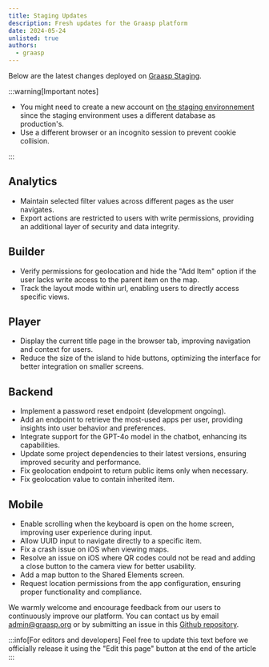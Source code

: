 ```yaml
---
title: Staging Updates
description: Fresh updates for the Graasp platform
date: 2024-05-24
unlisted: true
authors:
  - graasp
---
```


Below are the latest changes deployed on [Graasp Staging](https://builder.stage.graasp.org).

:::warning[Important notes]

- You might need to create a new account on [the staging environnement](https://auth.stage.graasp.org) since the staging environment uses a different database as production's.
- Use a different browser or an incognito session to prevent cookie collision.

:::

<!-- Everything below this will not be shown in the post overview -->
<!-- truncate -->

## Analytics

- Maintain selected filter values across different pages as the user navigates.
- Export actions are restricted to users with write permissions, providing an additional layer of security and data integrity.

## Builder

- Verify permissions for geolocation and hide the "Add Item" option if the user lacks write access to the parent item on the map.
- Track the layout mode within url, enabling users to directly access specific views.

## Player

- Display the current title page in the browser tab, improving navigation and context for users.
- Reduce the size of the island to hide buttons, optimizing the interface for better integration on smaller screens.

## Backend

- Implement a password reset endpoint (development ongoing).
- Add an endpoint to retrieve the most-used apps per user, providing insights into user behavior and preferences.
- Integrate support for the GPT-4o model in the chatbot, enhancing its capabilities.
- Update some project dependencies to their latest versions, ensuring improved security and performance.
- Fix geolocation endpoint to return public items only when necessary.
- Fix geolocation value to contain inherited item.

## Mobile

- Enable scrolling when the keyboard is open on the home screen, improving user experience during input.
- Allow UUID input to navigate directly to a specific item.
- Fix a crash issue on iOS when viewing maps.
- Resolve an issue on iOS where QR codes could not be read and adding a close button to the camera view for better usability.
- Add a map button to the Shared Elements screen.
- Request location permissions from the app configuration, ensuring proper functionality and compliance.

<!-- Generic message -->

We warmly welcome and encourage feedback from our users to continuously improve our platform. You can contact us by email [admin@graasp.org](mailto:admin@graasp.org) or by submitting an issue in this [Github repository](https://github.com/graasp/graasp-feedback).

:::info[For editors and developers]
Feel free to update this text before we officially release it using the "Edit this page" button at the end of the article
:::
